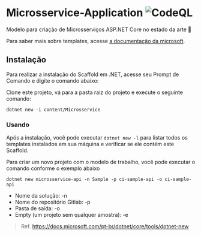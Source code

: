 # Microsservice-Application ![CodeQL](https://github.com/RDPodcasting/BackgroundTasks-Application/workflows/CodeQL/badge.svg)

Modelo para criação de Microsserviços ASP.NET Core no estado da arte 🚀

Para saber mais sobre templates, acesse [a documentação da microsoft](https://docs.microsoft.com/en-us/dotnet/core/tools/custom-templates).

## Instalação
Para realizar a instalação do Scaffold em .NET, acesse seu Prompt de Comando e digite o comando abaixo:

Clone este projeto, vá para a pasta raiz do projeto e execute o seguinte comando:
```
dotnet new -i content/Microsservice
```
### Usando
Após a instalação, você pode executar `dotnet new -l` para listar todos os templates instalados em sua máquina e verificar se ele contém este Scaffold.

Para criar um novo projeto com o modelo de trabalho, você pode executar o comando conforme o exemplo abaixo
```
dotnet new microsservice-api -n Sample -p ci-sample-api -o ci-sample-api
```
* Nome da solução: -n
* Nome do repositório Gitlab: -p
* Pasta de saída: -o
* Empty (um projeto sem qualquer amostra): -e

> Ref. https://docs.microsoft.com/pt-br/dotnet/core/tools/dotnet-new
